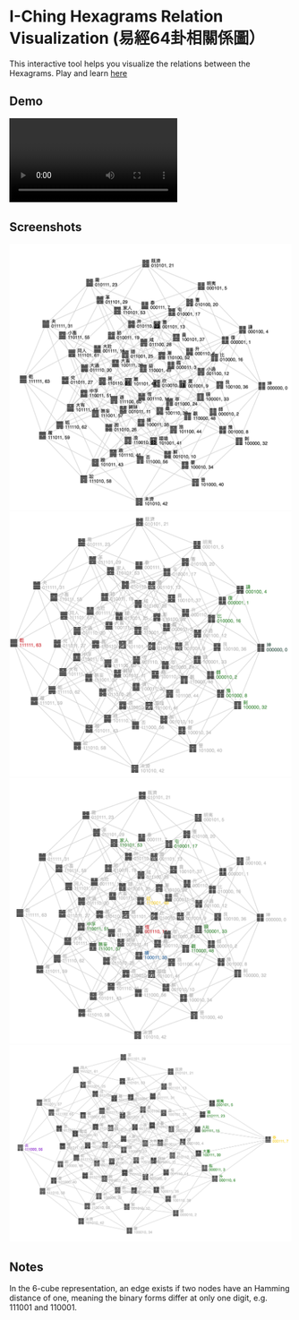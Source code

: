 # I-Ching Hexagrams Relation Visualization (易經64卦相關係圖）
This interactive tool helps you visualize the relations between the Hexagrams. Play and learn [here](https://lqu.github.io/iching-vis/) 

## Demo
![](docs/demo.m4v)

## Screenshots
![](docs/screenshot-1.png)
![](docs/screenshot-2.png)
![](docs/screenshot-3.png)
![](docs/screenshot-4.png)

## Notes
In the 6-cube representation, 
an edge exists if two nodes have an Hamming distance of one, meaning the binary forms differ at only one digit,
e.g. 111001 and 110001.

